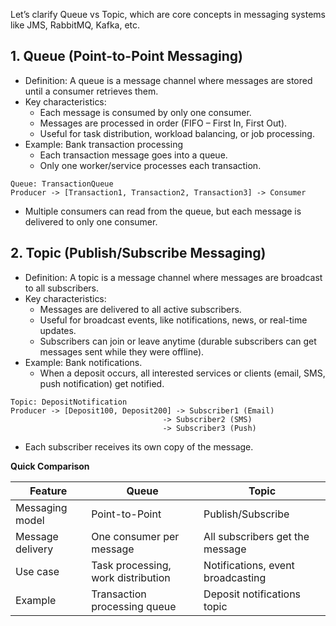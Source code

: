 Let’s clarify Queue vs Topic, which are core concepts in messaging systems like JMS, RabbitMQ, Kafka, etc.

## 1. Queue (Point-to-Point Messaging)

- Definition: A queue is a message channel where messages are stored until a consumer retrieves them.
- Key characteristics:
  - Each message is consumed by only one consumer.
  - Messages are processed in order (FIFO – First In, First Out).
  - Useful for task distribution, workload balancing, or job processing.
- Example: Bank transaction processing
  - Each transaction message goes into a queue.
  - Only one worker/service processes each transaction.

```text
Queue: TransactionQueue
Producer -> [Transaction1, Transaction2, Transaction3] -> Consumer
```
- Multiple consumers can read from the queue, but each message is delivered to only one consumer.

## 2. Topic (Publish/Subscribe Messaging)

- Definition: A topic is a message channel where messages are broadcast to all subscribers.
- Key characteristics:
  - Messages are delivered to all active subscribers.
  - Useful for broadcast events, like notifications, news, or real-time updates.
  - Subscribers can join or leave anytime (durable subscribers can get messages sent while they were offline).
- Example: Bank notifications.
  - When a deposit occurs, all interested services or clients (email, SMS, push notification) get notified.
``` text
Topic: DepositNotification
Producer -> [Deposit100, Deposit200] -> Subscriber1 (Email)
                                  -> Subscriber2 (SMS)
                                  -> Subscriber3 (Push)
```
- Each subscriber receives its own copy of the message.

**Quick Comparison**

| Feature          | Queue                              | Topic                             |
| ---------------- | ---------------------------------- | --------------------------------- |
| Messaging model  | Point-to-Point                     | Publish/Subscribe                 |
| Message delivery | One consumer per message           | All subscribers get the message   |
| Use case         | Task processing, work distribution | Notifications, event broadcasting |
| Example          | Transaction processing queue       | Deposit notifications topic       |
